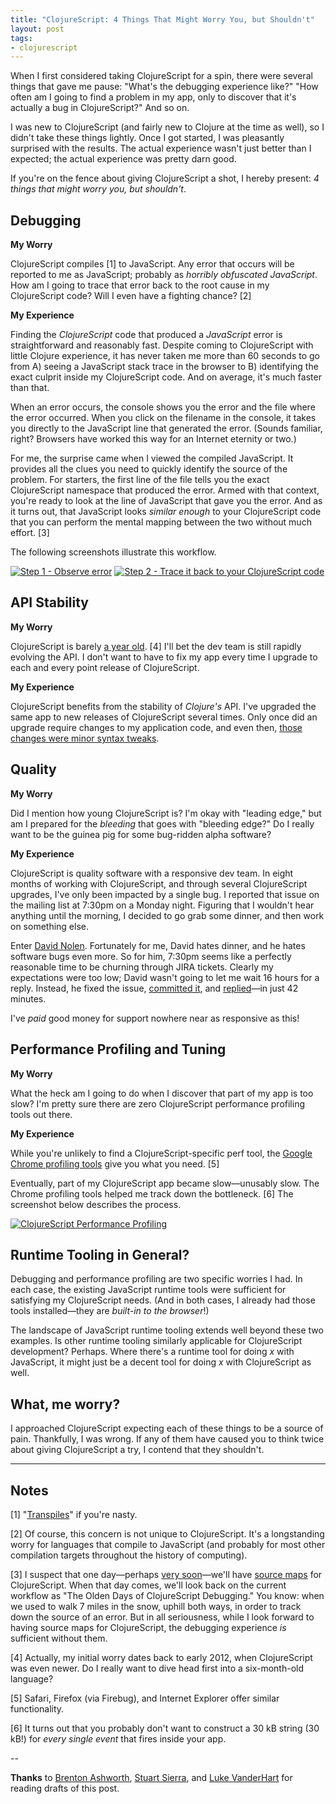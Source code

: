 ```yaml
---
title: "ClojureScript: 4 Things That Might Worry You, but Shouldn't"
layout: post
tags:
- clojurescript
---
```


When I first considered taking ClojureScript for a spin, there were several things that gave me pause:
"What's the debugging experience like?"
"How often am I going to find a problem in my app, only to discover that it's actually a bug in ClojureScript?"
And so on.

I was new to ClojureScript (and fairly new to Clojure at the time as well), so I didn't take these things lightly.
Once I got started, I was pleasantly surprised with the results.
The actual experience wasn't just better than I expected; the actual experience was pretty darn good.

If you're on the fence about giving ClojureScript a shot, I hereby present: *4 things that might worry you, but shouldn't*.


## Debugging

**My Worry**

ClojureScript compiles [1] to JavaScript.
Any error that occurs will be reported to me as JavaScript; probably as *horribly obfuscated JavaScript*.
How am I going to trace that error back to the root cause in my ClojureScript code?
Will I even have a fighting chance? [2]

**My Experience**

Finding the *ClojureScript* code that produced a *JavaScript* error is straightforward and reasonably fast.
Despite coming to ClojureScript with little Clojure experience, it has never taken me more than 60 seconds to go from
A) seeing a JavaScript stack trace in the browser to
B) identifying the exact culprit inside my ClojureScript code.
And on average, it's much faster than that.

When an error occurs, the console shows you the error and the file where the error occurred.
When you click on the filename in the console, it takes you directly to the JavaScript line that generated the error.
(Sounds familiar, right? Browsers have worked this way for an Internet eternity or two.)

For me, the surprise came when I viewed the compiled JavaScript.
It provides all the clues you need to quickly identify the source of the problem.
For starters, the first line of the file tells you the exact ClojureScript namespace that produced the error.
Armed with that context, you're ready to look at the line of JavaScript that gave you the error.
And as it turns out, that JavaScript looks *similar enough* to your ClojureScript code that you can perform the mental mapping between the two without much effort. [3]

The following screenshots illustrate this workflow.

[![Step 1 - Observe error](http://jasonrudolph.com/resources/201209-cljs-debugging-1-thumb.png "Step 1 - Observe error")](http://jasonrudolph.com/resources/201209-cljs-debugging-1.png)
[![Step 2 - Trace it back to your ClojureScript code](http://jasonrudolph.com/resources/201209-cljs-debugging-2-thumb.png "Step 2 - Trace it back to your ClojureScript code")](http://jasonrudolph.com/resources/201209-cljs-debugging-2.png)


## API Stability

**My Worry**

ClojureScript is barely [a year old](https://twitter.com/jasonrudolph/status/226271633181143040). [4]
I'll bet the dev team is still rapidly evolving the API.
I don't want to have to fix my app every time I upgrade to each and every point release of ClojureScript.

**My Experience**

ClojureScript benefits from the stability of *Clojure's* API.
I've upgraded the same app to new releases of ClojureScript several times.
Only once did an upgrade require changes to my application code, and even then, [those changes were minor syntax tweaks](https://github.com/jasonrudolph/one-rep-max/commit/014f8d71a99353b2b0b8490c262eea8de69a3ca3).


## Quality

**My Worry**

Did I mention how young ClojureScript is?
I'm okay with "leading edge," but am I prepared for the *bleeding* that goes with "bleeding edge?"
Do I really want to be the guinea pig for some bug-ridden alpha software?

**My Experience**

ClojureScript is quality software with a responsive dev team.
In eight months of working with ClojureScript, and through several ClojureScript upgrades, I've only been impacted by a single bug.
I reported that issue on the mailing list at 7:30pm on a Monday night.
Figuring that I wouldn't hear anything until the morning, I decided to go grab some dinner, and then work on something else.

Enter [David Nolen](https://twitter.com/swannodette).
Fortunately for me, David hates dinner, and he hates software bugs even more.
So for him, 7:30pm seems like a perfectly reasonable time to be churning through JIRA tickets.
Clearly my expectations were too low; David wasn't going to let me wait 16 hours for a reply.
Instead, he fixed the issue, [committed it](https://github.com/clojure/clojurescript/commit/9319579), and [replied](https://groups.google.com/d/msg/clojure-dev/I2T5Nn7gu3Q/pwpCe2IvBxEJ)—in just 42 minutes.

I've *paid* good money for support nowhere near as responsive as this!


## Performance Profiling and Tuning

**My Worry**

What the heck am I going to do when I discover that part of my app is too slow?
I'm pretty sure there are zero ClojureScript performance profiling tools out there.

**My Experience**

While you're unlikely to find a ClojureScript-specific perf tool, the [Google Chrome profiling tools](https://developers.google.com/chrome-developer-tools/docs/cpu-profiling) give you what you need. [5]

Eventually, part of my ClojureScript app became slow—unusably slow.
The Chrome profiling tools helped me track down the bottleneck. [6]
The screenshot below describes the process.

[![ClojureScript Performance Profiling](http://jasonrudolph.com/resources/201209-cljs-performance-profiling-thumb.png "ClojureScript Performance Profiling")](http://jasonrudolph.com/resources/201209-cljs-performance-profiling.png)

## Runtime Tooling in General?

Debugging and performance profiling are two specific worries I had.
In each case, the existing JavaScript runtime tools were sufficient for satisfying my ClojureScript needs.
(And in both cases, I already had those tools installed—they are *built-in to the browser*!)

The landscape of JavaScript runtime tooling extends well beyond these two examples.
Is other runtime tooling similarly applicable for ClojureScript development?
Perhaps.
Where there's a runtime tool for doing *x* with JavaScript, it might just be a decent tool for doing *x* with ClojureScript as well.


## What, me worry?

I approached ClojureScript expecting each of these things to be a source of pain.
Thankfully, I was wrong.
If any of them have caused you to think twice about giving ClojureScript a try, I contend that they shouldn't.

----

## Notes

[1] "[Transpiles](http://en.wikipedia.org/wiki/Transpile)" if you're nasty.

[2] Of course, this concern is not unique to ClojureScript. It's a longstanding worry for languages that compile to JavaScript (and probably for most other compilation targets throughout the history of computing).

[3] I suspect that one day—perhaps [very soon](https://twitter.com/swannodette/status/241671008438849537)—we'll have [source maps](http://www.html5rocks.com/en/tutorials/developertools/sourcemaps/ "Introduction to JavaScript Source Maps - HTML5 Rocks") for ClojureScript.
When that day comes, we'll look back on the current workflow as "The Olden Days of ClojureScript Debugging."
You know: when we used to walk 7 miles in the snow, uphill both ways, in order to track down the source of an error.
But in all seriousness, while I look forward to having source maps for ClojureScript, the debugging experience *is* sufficient without them.

[4] Actually, my initial worry dates back to early 2012, when ClojureScript was even newer. Do I really want to dive head first into a six-month-old language?

[5] Safari, Firefox (via Firebug), and Internet Explorer offer similar functionality.

[6] It turns out that you probably don't want to construct a 30 kB string (30 kB!) for *every single event* that fires inside your app.

--

**Thanks** to [Brenton Ashworth](https://twitter.com/brentonashworth), [Stuart Sierra](https://twitter.com/stuartsierra), and [Luke VanderHart](https://twitter.com/levanderhart) for reading drafts of this post.
